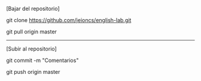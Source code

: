 [Bajar del repositorio]

git clone https://github.com/jeioncs/english-lab.git

git pull origin master

----------------------------------------------------------

[Subir al repositorio]

git commit -m "Comentarios"

git push origin master


